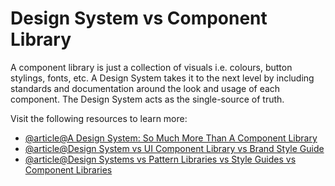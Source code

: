 # Design System vs Component Library

A component library is just a collection of visuals i.e. colours, button stylings, fonts, etc. A Design System takes it to the next level by including standards and documentation around the look and usage of each component. The Design System acts as the single-source of truth.

Visit the following resources to learn more:

- [@article@A Design System: So Much More Than A Component Library](https://www.architech.ca/a-design-system-so-much-more-than-a-component-library)
- [@article@Design System vs UI Component Library vs Brand Style Guide](https://prototype.net/blog/design-system-component-library-style-guide)
- [@article@Design Systems vs Pattern Libraries vs Style Guides vs Component Libraries](https://www.uxpin.com/studio/blog/design-systems-vs-pattern-libraries-vs-style-guides-whats-difference/)
